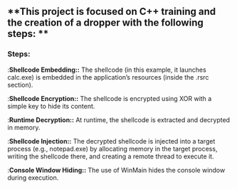 ## **This project is focused on C++ training and the creation of a dropper with the following steps: **

### **Steps:**
:**Shellcode Embedding::** The shellcode (in this example, it launches calc.exe) is embedded in the application’s resources (inside the .rsrc section).

:**Shellcode Encryption::** The shellcode is encrypted using XOR with a simple key to hide its content.

:**Runtime Decryption::** At runtime, the shellcode is extracted and decrypted in memory.

:**Shellcode Injection::** The decrypted shellcode is injected into a target process (e.g., notepad.exe) by allocating memory in the target process, writing the shellcode there, and creating a remote thread to execute it.

:**Console Window Hiding::** The use of WinMain hides the console window during execution.

